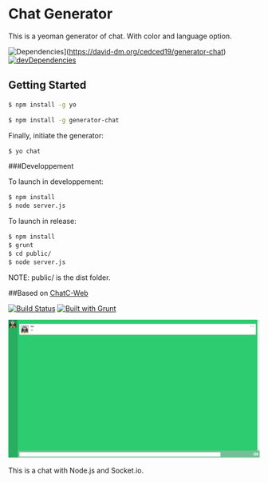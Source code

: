 # Chat Generator

This is a yeoman generator of chat.
With color and language option.

![Dependencies](https://david-dm.org/cedced19/generator-chat.png)](https://david-dm.org/cedced19/generator-chat)
[![devDependencies](https://david-dm.org/cedced19/generator-chat/dev-status.png)](https://david-dm.org/cedced19/generator-chat#info=devDependencies)


## Getting Started

```bash
$ npm install -g yo
```

```bash
$ npm install -g generator-chat
```

Finally, initiate the generator:

```bash
$ yo chat
```

###Developpement

To launch in developpement:

```bash
$ npm install
$ node server.js
```

To launch in release:

```bash
$ npm install
$ grunt
$ cd public/
$ node server.js
```

NOTE: public/ is the dist folder.

##Based on [ChatC-Web](https://github.com/cedced19/ChatC-Web)

[![Build Status](https://travis-ci.org/cedced19/ChatC-Web.svg?branch=master)](https://travis-ci.org/cedced19/ChatC-Web)
[![Built with Grunt](https://cdn.gruntjs.com/builtwith.png)](http://gruntjs.com/)

![demo](https://raw.githubusercontent.com/cedced19/ChatC-Web/master/demo.png)

This is a chat with Node.js and Socket.io.
